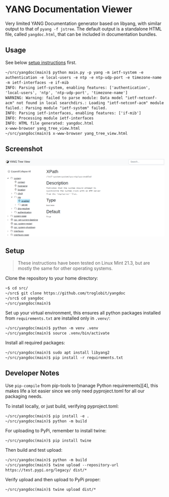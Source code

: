 YANG Documentation Viewer
=========================

Very limited YANG Documentation generator based on libyang, with similar
output to that of `pyang -f jstree`.  The default output is a standalone
HTML file, called `yangdoc.html`, that can be included in documentation
bundles.


Usage
-----

See below [setup instructions](#setup) first.

```
~/src/yangdoc(main)$ python main.py -p yang -m ietf-system -e authentication -e local-users -e ntp -e ntp-udp-port -e timezone-name -m ietf-interfaces -e if-mib
INFO: Parsing ietf-system, enabling features: ['authentication', 'local-users', 'ntp', 'ntp-udp-port', 'timezone-name']
WARNING: Warning: failed to parse module: Data model "ietf-netconf-acm" not found in local searchdirs.: Loading "ietf-netconf-acm" module failed.: Parsing module "ietf-system" failed.
INFO: Parsing ietf-interfaces, enabling features: ['if-mib']
INFO: Processing module ietf-interfaces
INFO: HTML file generated: yangdoc.html
x-www-browser yang_tree_view.html
~/src/yangdoc(main)$ x-www-browser yang_tree_view.html
```


Screenshot
----------

![](screenshot.png)


Setup
-----

> These instructions have been tested on Linux Mint 21.3, but
> are mostly the same for other operating systems.

Clone the repository to your home directory:

```
~$ cd src/
~/src$ git clone https://github.com/troglobit/yangdoc
~/src$ cd yangdoc
~/src/yangdoc(main)$
```

Set up your virtual environment, this ensures all python packages
installed from `requirements.txt` are installed only in `.venv/`:

```
~/src/yangdoc(main)$ python -m venv .venv
~/src/yangdoc(main)$ source .venv/bin/activate
```

Install all required packages:

```
~/src/yangdoc(main)$ sudo apt install libyang2
~/src/yangdoc(main)$ pip install -r requirements.txt
```


Developer Notes
---------------

Use `pip-compile` from pip-tools to [manage Python requirements][4],
this makes life a lot easier since we only need pyproject.toml for all
our packaging needs.

To install locally, or just build, verifying pyproject.toml:

```
~/src/yangdoc(main)$ pip install -e .
~/src/yangdoc(main)$ python -m build
```

For uploading to PyPi, remember to install twine:

```
~/src/yangdoc(main)$ pip install twine
```

Then build and test upload:

```
~/src/yangdoc(main)$ python -m build
~/src/yangdoc(main)$ twine upload --repository-url https://test.pypi.org/legacy/ dist/*
```

Verify upload and then upload to PyPi proper:

```
~/src/yangdoc(main)$ twine upload dist/*
```


[1]: https://massimilianobruni-92986.medium.com/fix-your-python-requirements-with-pip-tools-856765d8c061
